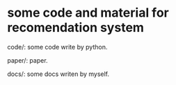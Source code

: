 # some code and material for recomendation system


code/: some code write by python.

paper/: paper.

docs/: some docs writen by myself.



